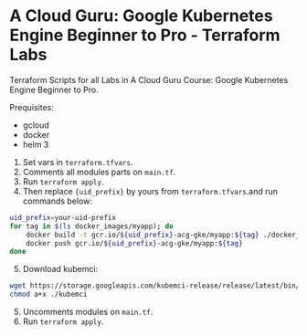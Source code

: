 # A Cloud Guru: Google Kubernetes Engine Beginner to Pro - Terraform Labs

Terraform Scripts for all Labs in A Cloud Guru Course: Google Kubernetes Engine Beginner to Pro.

Prequisites:
- gcloud
- docker
- helm 3

1. Set vars in `terraform.tfvars`.
2. Comments all modules parts on `main.tf`.
2. Run `terraform apply`.
3. Then replace `{uid_prefix}` by yours from `terraform.tfvars`.and run commands below:
```bash
uid_prefix=your-uid-prefix
for tag in $(ls docker_images/myapp); do
    docker build -t gcr.io/${uid_prefix}-acg-gke/myapp:${tag} ./docker_images/myapp/${tag}
    docker push gcr.io/${uid_prefix}-acg-gke/myapp:${tag}
done
```
5. Download kubemci:
```bash
wget https://storage.googleapis.com/kubemci-release/release/latest/bin/linux/amd64/kubemci
chmod a+x ./kubemci
```
5. Uncomments modules on `main.tf`.
6. Run `terraform apply`.
